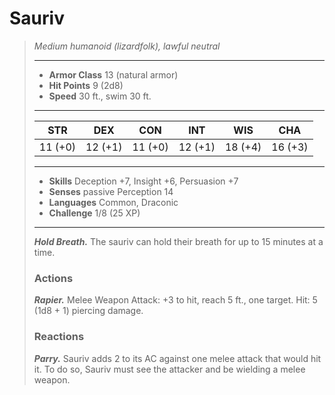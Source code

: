 # Sauriv
>*Medium humanoid (lizardfolk), lawful neutral*
>___
>- **Armor Class** 13 (natural armor)
>- **Hit Points** 9 (2d8)
>- **Speed** 30 ft., swim 30 ft.
>___
>|STR|DEX|CON|INT|WIS|CHA|
>|:---:|:---:|:---:|:---:|:---:|:---:|
>|11 (+0)|12 (+1)|11 (+0)|12 (+1)|18 (+4)|16 (+3)|
>___
>- **Skills** Deception +7, Insight +6, Persuasion +7
>- **Senses** passive Perception 14
>- **Languages** Common, Draconic
>- **Challenge** 1/8 (25 XP)
>___
>***Hold Breath.*** The sauriv can hold their breath for up to 15 minutes at a time.  
>
>### Actions
>***Rapier.*** Melee Weapon Attack: +3 to hit, reach 5 ft., one target. Hit: 5 (1d8 + 1) piercing damage.  
>
>### Reactions
>***Parry.*** Sauriv adds 2 to its AC against one melee attack that would hit it. To do so, Sauriv must see the attacker and be wielding a melee weapon.